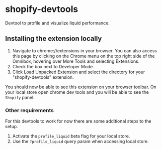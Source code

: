 # shopify-devtools

Devtool to profile and visualize liquid performance.

## Installing the extension locally
1. Navigate to chrome://extensions in your browser. You can also access this page by clicking on the Chrome menu on the top right side of the Omnibox, hovering over More Tools and selecting Extensions.
2. Check the box next to Developer Mode.
3. Click Load Unpacked Extension and select the directory for your "shopify-devtools" extension.

You should now be able to see this extension on your browser toolbar. On your local store open chrome dev tools and you will be able to see the `Shopify` panel.

### Other requirements
For this devtools to work for now there are some additional steps to the setup.
1. Activate the `profile_liquid` beta flag for your local store.
2. Use the `?profile_liquid` query param when accessing local store.

